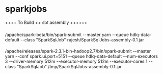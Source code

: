 # sparkjobs

++++ To Build ++
sbt assembly 
++++++

#####
/apache/spark-beta/bin/spark-submit   --master yarn  --queue hdlq-data-default  --class "SparkSqlJob" rajesh/SparkSqlJobs-assembly-0.1.jar
####


  /apache/releases/spark-2.3.1-bin-hadoop2.7/bin/spark-submit  --master yarn  --conf spark.ui.port=5151  --queue hdlq-data-default  --num-executors 3 --driver-memory 512m --executor-memory 512m --executor-cores 1   --class "SparkSqlJob" /tmp/SparkSqlJobs-assembly-0.1.jar
#####
